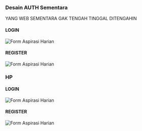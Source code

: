 ### Desain AUTH Sementara
YANG WEB SEMENTARA GAK TENGAH TINGGAL DITENGAHIN
#### LOGIN
![Form Aspirasi Harian](https://res.cloudinary.com/ddknll80u/image/upload/v1759387739/Screenshot_2025-10-02_134723_mpr57v.png)
#### REGISTER
![Form Aspirasi Harian](https://res.cloudinary.com/ddknll80u/image/upload/v1759387739/Screenshot_2025-10-02_134733_azdvaj.png)

### HP
#### LOGIN
![Form Aspirasi Harian](https://res.cloudinary.com/ddknll80u/image/upload/v1759388783/Screenshot_2025-10-02_140525_mflpt1.png)
#### REGISTER
![Form Aspirasi Harian](https://res.cloudinary.com/ddknll80u/image/upload/v1759388783/Screenshot_2025-10-02_140514_is97ni.png)
